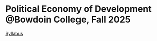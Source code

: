 # Political Economy of Development <br> @Bowdoin College, Fall 2025
[Syllabus](/Econ_3510_Syllabus.pdf)
